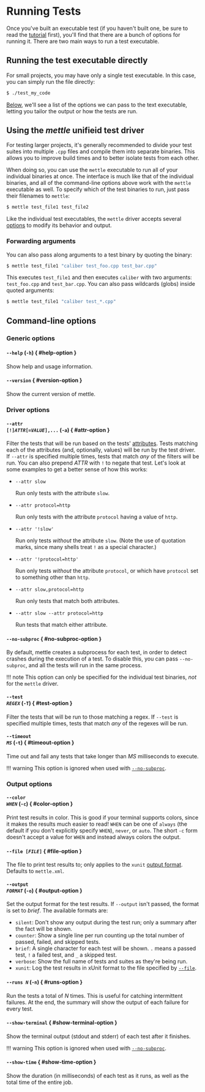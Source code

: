 # Running Tests

Once you've built an executable test (if you haven't built one, be sure to read
the [tutorial](tutorial.md) first), you'll find that there are a bunch of
options for running it. There are two main ways to run a test executable.

## Running the test executable directly

For small projects, you may have only a single test executable. In this case,
you can simply run the file directly:

```sh
$ ./test_my_code
```

[Below](#command-line-options), we'll see a list of the options we can pass to
the text executable, letting you tailor the output or how the tests are run.

## Using the *mettle* unifieid test driver

For testing larger projects, it's generally recommended to divide your test
suites into multiple `.cpp` files and compile them into separate binaries. This
allows you to improve build times and to better isolate tests from each other.

When doing so, you can use the `mettle` executable to run all of your individual
binaries at once. The interface is much like that of the individual binaries,
and all of the command-line options above work with the `mettle` executable as
well. To specify which of the test binaries to run, just pass their filenames to
`mettle`:

```sh
$ mettle test_file1 test_file2
```

Like the individual test executables, the `mettle` driver accepts several
[options](#command-line-options) to modify its behavior and output.

### Forwarding arguments

You can also pass along arguments to a test binary by quoting the binary:

```sh
$ mettle test_file1 "caliber test_foo.cpp test_bar.cpp"
```

This executes `test_file1` and then executes `caliber` with two arguments:
`test_foo.cpp` and `test_bar.cpp`. You can also pass wildcards (globs) inside
quoted arguments:

```sh
$ mettle test_file1 "caliber test_*.cpp"
```

## Command-line options

### Generic options

#### `--help` (`-h`) { #help-option }

Show help and usage information.

#### `--version` { #version-option }

Show the current version of mettle.

### Driver options

#### <code>--attr [!]*ATTR*[=*VALUE*],...</code> (`-a`) { #attr-option }

Filter the tests that will be run based on the tests'
[attributes](writing-tests.md#test-attributes). Tests matching each of the
attributes (and, optionally, values) will be run by the test driver. If `--attr`
is specified multiple times, tests that match *any* of the filters will be run.
You can also prepend *ATTR* with `!` to negate that test. Let's look at some
examples to get a better sense of how this works:

*   `--attr slow`

    Run only tests with the attribute `slow`.

*   `--attr protocol=http`

    Run only tests with the attribute `protocol` having a value of `http`.

*   `--attr '!slow'`

    Run only tests *without* the attribute `slow`. (Note the use of quotation
    marks, since many shells treat `!` as a special character.)

*   `--attr '!protocol=http'`

    Run only tests *without* the attribute `protocol`, or which have `protocol`
    set to something other than `http`.

*   `--attr slow,protocol=http`

    Run only tests that match both attributes.

*   `--attr slow --attr protocol=http`

    Run tests that match either attribute.

#### `--no-subproc` { #no-subproc-option }

By default, mettle creates a subprocess for each test, in order to detect
crashes during the execution of a test. To disable this, you can pass
`--no-subproc`, and all the tests will run in the same process.

!!! note
    This option can only be specified for the individual test binaries, *not*
    for the `mettle` driver.

#### <code>--test *REGEX*</code> (`-T`) { #test-option }

Filter the tests that will be run to those matching a regex. If `--test` is
specified multiple times, tests that match *any* of the regexes will be run.

#### <code>--timeout *MS*</code> (`-t`) { #timeout-option }

Time out and fail any tests that take longer than *MS* milliseconds to execute.

!!! warning
    This option is ignored when used with [`--no-subproc`](#no-subproc-option).

### Output options

#### <code>--color *WHEN*</code> (`-c`) { #color-option }

Print test results in color. This is good if your terminal supports colors,
since it makes the results much easier to read! `WHEN` can be one of `always`
(the default if you don't explicitly specify `WHEN`), `never`, or `auto`. The
short `-c` form doesn't accept a value for `WHEN` and instead always colors the
output.

#### <code>--file [*FILE*]</code> { #file-option }

The file to print test results to; only applies to the `xunit` [output
format](#output-option). Defaults to `mettle.xml`.

#### <code>--output *FORMAT*</code> (`-o`) { #output-option }

Set the output format for the test results. If `--output` isn't passed, the
format is set to *brief*. The available formats are:

* `silent`: Don't show any output during the test run; only a summary after the
  fact will be shown.
* `counter`: Show a single line per run counting up the total number of passed,
  failed, and skipped tests.
* `brief`: A single character for each test will be shown. `.` means a passed
  test, `!` a failed test, and `_` a skipped test.
* `verbose`: Show the full name of tests and suites as they're being run.
* `xunit`: Log the test results in xUnit format to the file specified by
  [`--file`](#file-option).

#### <code>--runs *N*</code> (`-n`) { #runs-option }

Run the tests a total of *N* times. This is useful for catching intermittent
failures. At the end, the summary will show the output of each failure for every
test.

#### `--show-terminal` { #show-terminal-option }

Show the terminal output (stdout and stderr) of each test after it finishes.

!!! warning
    This option is ignored when used with [`--no-subproc`](#no-subproc-option).

#### `--show-time` { #show-time-option }

Show the duration (in milliseconds) of each test as it runs, as well as the
total time of the entire job.
